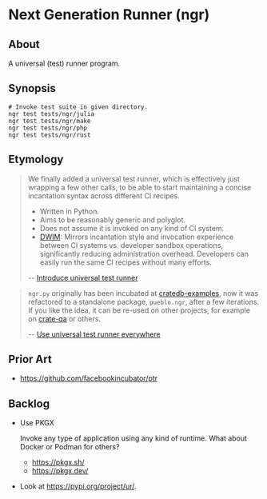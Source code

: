 # Next Generation Runner (ngr)


## About

A universal (test) runner program.


## Synopsis

```shell
# Invoke test suite in given directory.
ngr test tests/ngr/julia
ngr test tests/ngr/make
ngr test tests/ngr/php
ngr test tests/ngr/rust
```


## Etymology

> We finally added a universal test runner, which is effectively just wrapping
> a few other calls, to be able to start maintaining a concise incantation syntax
> across different CI recipes.
>
> - Written in Python.
> - Aims to be reasonably generic and polyglot.
> - Does not assume it is invoked on any kind of CI system.
> - [DWIM]: Mirrors incantation style and invocation experience between CI systems vs.
>   developer sandbox operations, significantly reducing administration overhead.
>   Developers can easily run the same CI recipes without many efforts.
> 
> -- [Introduce universal test runner]

> `ngr.py` originally has been incubated at [cratedb-examples], now it was refactored to a
> standalone package, `pueblo.ngr`, after a few iterations. If you like the idea, it can
> be re-used on other projects, for example on [crate-qa] or others.
> 
> -- [Use universal test runner everywhere]


## Prior Art

- https://github.com/facebookincubator/ptr


## Backlog

- Use PKGX

  Invoke any type of application using any kind of runtime.
  What about Docker or Podman for others?

  - https://pkgx.sh/
  - https://pkgx.dev/

- Look at https://pypi.org/project/ur/.


[crate-qa]: https://github.com/crate/crate-qa
[cratedb-examples]: https://github.com/crate/cratedb-examples
[DWIM]: https://en.wikipedia.org/wiki/DWIM
[Introduce universal test runner]: https://github.com/crate/cratedb-examples/pull/64#pullrequestreview-1702806663
[Source]: https://github.com/crate/cratedb-examples/pull/64#pullrequestreview-1702806663
[Use universal test runner everywhere]: https://github.com/crate/cratedb-examples/pull/96
